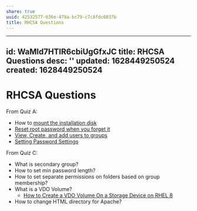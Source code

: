 ```yaml
---
share: true
uuid: 42532577-636e-479a-bc79-c7c8fdc6837b
title: RHCSA Questions
---
```

---
id: WaMld7HTIR6cbiUgGfxJC
title: RHCSA Questions
desc: ''
updated: 1628449250524
created: 1628449250524
---
# RHCSA Questions
From Quiz A:

*   How to [mount the installation disk](/undefined)
*   [Reset root password when you forget it](/undefined)
*   [View, Create, and add users to groups](/undefined)
*   [Setting Password Settings](/undefined)

From Quiz C:

*   What is secondary group?
*   How to set min password length?
*   How to set separate permissions on folders based on group membership?
*   What is a VDO Volume?
    *   [How to Create a VDO Volume On a Storage Device on RHEL 8](https://www.tecmint.com/create-a-vdo-volume-on-a-storage-device-on-rhel-8/)
*   How to change HTML directory for Apache?
